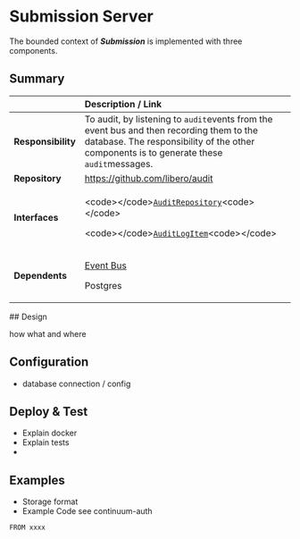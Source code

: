 # Submission Server

The bounded context of _**Submission**_ is implemented with three components.

## Summary

<table>
  <thead>
    <tr>
      <th style="text-align:left"></th>
      <th style="text-align:left">Description / Link</th>
    </tr>
  </thead>
  <tbody>
    <tr>
      <td style="text-align:left"><b>Responsibility</b>
      </td>
      <td style="text-align:left">To audit, by listening to <code>audit</code>events from the event bus and
        then recording them to the database. The responsibility of the other components
        is to generate these <code>audit</code>messages.</td>
    </tr>
    <tr>
      <td style="text-align:left"><b>Repository</b>
      </td>
      <td style="text-align:left"><a href="https://github.com/libero/audit">https://github.com/libero/audit</a>
      </td>
    </tr>
    <tr>
      <td style="text-align:left"><b>Interfaces</b>
      </td>
      <td style="text-align:left">
        <p>&lt;code&gt;&lt;/code&gt;<a href="https://github.com/libero/audit/blob/b51a6157c3b773dffdd3bef4650e1f70f278f302/src/domain/types.ts#L8"><code>AuditRepository</code></a>&lt;code&gt;&lt;/code&gt;</p>
        <p>&lt;code&gt;&lt;/code&gt;<a href="https://github.com/libero/audit/blob/b51a6157c3b773dffdd3bef4650e1f70f278f302/src/domain/types.ts#L1"><code>AuditLogItem</code></a>&lt;code&gt;&lt;/code&gt;</p>
      </td>
    </tr>
    <tr>
      <td style="text-align:left"><b>Dependents</b>
      </td>
      <td style="text-align:left">
        <p><a href="../services/event-bus.md">Event Bus</a>
        </p>
        <p>Postgres</p>
      </td>
    </tr>
  </tbody>
</table>## Design

how what and where 

## Configuration

* database connection / config

## Deploy & Test

* Explain  docker 
* Explain tests
* 
## Examples

* Storage format
* Example Code see continuum-auth

```text
FROM xxxx
```



